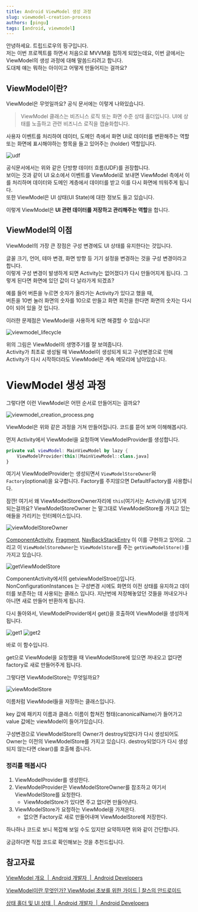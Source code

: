 ```yaml
---
title: Android ViewModel 생성 과정
slug: viewmodel-creation-process
authors: [pingu]
tags: [android, viewmodel]
---
```


안녕하세요. 트립드로우의 핑구입니다.  
저는 이번 프로젝트를 하면서 처음으로 MVVM을 접하게 되었는데요, 이번 글에서는 ViewModel의 생성 과정에 대해 말씀드리려고 합니다.  
도대체 얘는 뭐하는 아이이고 어떻게 만들어지는 걸까요?


## ViewModel이란?

ViewModel은 무엇일까요? 공식 문서에는 이렇게 나와있습니다. 
> ViewModel 클래스는 비즈니스 로직 또는 화면 수준 상태 홀더입니다. UI에 상태를 노출하고 관련 비즈니스 로직을 캡슐화합니다.

사용자 이벤트를 처리하여 데이터, 도메인 측에서 화면 UI로 데이터를 변환해주는 역할 또는 화면에 표시해야하는 항목을 들고 있어주는 (holder) 역할입니다.

![udf](blog_udf.png)

공식문서에서는 위와 같은 단방향 데이터 흐름(UDF)를 권장합니다.  
보이는 것과 같이 UI 요소에서 이벤트를 ViewModel로 보내면 ViewModel 측에서 이를 처리하며 데이터와 도메인 계층에서 데이터를 받고 이를 다시 화면에 띄워주게 됩니다.  
또한 ViewModel은 UI 상태(UI State)에 대한 정보도 들고 있습니다.

이렇게 ViewModel은 **UI 관련 데이터를 저장하고 관리해주는 역할**을 합니다.


## ViewModel의 이점

ViewModel의 가장 큰 장점은 구성 변경에도 UI 상태를 유지한다는 것입니다.

글꼴 크기, 언어, 테마 변경, 화면 방향 등 기기 설정을 변경하는 것을 구성 변경이라고 합니다.  
이렇게 구성 변경이 발생하게 되면 Activity는 없어졌다가 다시 만들어지게 됩니다.
그렇게 된다면 화면에 있던 값이 다 날라가게 되겠죠? 

예를 들어 버튼을 누르면 숫자가 올라가는 Activity가 있다고 했을 때,  
버튼을 10번 눌러 화면의 숫자를 10으로 만들고 화면 회전을 한다면 화면의 숫자는 다시 0이 되어 있을 것 입니다.

이러한 문제점은 ViewModel을 사용하게 되면 해결할 수 있습니다!

![viewmodel_lifecycle](blog_viewmodel_lifecycle.png)

위의 그림은 ViewModel의 생명주기를 잘 보여줍니다.  
Activity가 최초로 생성될 때 ViewModel이 생성되게 되고 구성변경으로 인해 Activity가 다시 시작하더라도 ViewModel은 계속 메모리에 남아있습니다.


# ViewModel 생성 과정

그렇다면 이런 ViewModel은 어떤 순서로 만들어지는 걸까요?

![viewmodel_creation_process.png](./blog_viewmodel_creation_process.png)

ViewModel은 위와 같은 과정을 거쳐 만들어집니다. 코드를 뜯어 보며 이해해봅시다.

먼저 Activity에서 ViewModel을 요청하며 ViewModelProvider를 생성합니다.

```kotlin
private val viewModel: MainViewModel by lazy {
	ViewModelProvider(this)[MainViewModel::class.java]
}
```

여기서 ViewModelProvider는 생성되면서 `ViewModelStoreOwner`와 `Factory`(optional)을 요구합니다. Factory를 주지않으면 DefaultFactory를 사용합니다.

잠깐! 여기서 왜 ViewModelStoreOwner자리에 `this`(여기서는 Activity)를 넘기게 되는걸까요? ViewModelStoreOwner 는 말그대로 ViewModelStore를 가지고 있는 애들을 가리키는 인터페이스입니다.

![viewModelStoreOwner](./blog_viewModelStoreOwner.png)

[ComponentActivity](https://developer.android.com/reference/androidx/activity/ComponentActivity), [Fragment](https://developer.android.com/reference/androidx/fragment/app/Fragment), [NavBackStackEntry](https://developer.android.com/reference/androidx/navigation/NavBackStackEntry) 이 이를 구현하고 있어요. 그리고 이 `ViewModelStoreOwner`는 `ViewModelStore`를 주는 `getViewModelStore()`를 가지고 있습니다.


![getViewModelStore](./blog_getViewModelStore.png)

ComponentActivity에서의 getviewModelStroe()입니다.
NonConfigurationInstances 는 구성변경 시에도 화면의 이전 상태를 유지하고 데이터를 보존하는 데 사용되는 클래스 입니다.
지난번에 저장해놓았던 것들을 꺼내오거나 아니면 새로 만들어 반환하게 됩니다.


다시 돌아와서, ViewModelProvider에서 get()을 호출하여 ViewModel을 생성하게 됩니다.

![get1](./blog_get1.png)
![get2](./blog_get2.png)

바로 이 함수입니다.

get으로 ViewModel을 요청했을 때 ViewModelStore에 있으면 꺼내오고 없다면 factory로 새로 만들어주게 됩니다. 

그렇다면 ViewModelStore는 무엇일까요?

![viewModelStore](./blog_viewModelStore.png)

이름처럼 ViewModel들을 저장하는 클래스입니다. 

key 값에 패키지 이름과 클래스 이름이 합쳐진 형태(canonicalName)가 들어가고 value 값에는 viewModel이 들어가있습니다.

구성변경으로 ViewModelStore의 Owner가 destroy되었다가 다시 생성되어도 Owner는 이전의 ViewModelStore를 가지고 있습니다. destroy되었다가 다시 생성되지 않는다면 clear()를 호출해 줍니다.

### 정리를 해봅시다

1. ViewModelProvider를 생성한다.
2. ViewModelProvider은 ViewModelStoreOwner를 참조하고 여기서 ViewModelStore를 요청한다.
    - ViewModelStore가 있다면 주고 없다면 만들어낸다.
3. ViewModelStore가 요청하는 ViewModel을 가져온다.
    - 없으면 Factory로 새로 만들어내며 ViewModelStore에 저장한다.


하나하나 코드로 보니 복잡해 보일 수도 있지만 요약하자면 위와 같이 간단합니다.

궁금하다면 직접 코드로 확인해보는 것을 추천드립니다.


## 참고자료
[ViewModel 개요  |  Android 개발자  |  Android Developers](https://developer.android.com/topic/libraries/architecture/viewmodel?hl=ko)

[ViewModel이란 무엇인가? ViewModel 초보를 위한 가이드 | 찰스의 안드로이드](https://www.charlezz.com/?p=44167)

[상태 홀더 및 UI 상태  |  Android 개발자  |  Android Developers](https://developer.android.com/topic/architecture/ui-layer/stateholders?hl=ko)